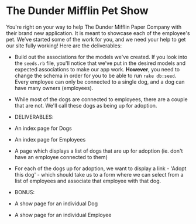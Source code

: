# The Dunder Mifflin Pet Show


You're right on your way to help The Dunder Mifflin Paper Company with their brand new application. It is meant to
showcase each of the employee's pet. We’ve started some of the work for you, and we need your help to get our site fully working! Here are the deliverables:

- Build out the associations for the models we've created. If you look into the `seeds.rb` file, you'll notice that we've put in the desired models and expected associations to make our app work. **However**, you need to change the schema in order for you to be able to run `rake db:seed`. Every employee can only be connected to a single dog, and a dog can have many owners (employees).

- While most of the dogs are connected to employees, there are a couple that are not. We'll call these dogs as being up for adoption.

- DELIVERABLES:
- An index page for Dogs
- An index page for Employees
- A page which displays a list of dogs that are up for adoption (ie. don't have an employee connected to them)
- For each of the dogs up for adoption, we want to display a link -  'Adopt this dog' - which should take us to a form where we can select from a list of employees and associate that employee with that dog.
- BONUS:
- A show page for an individual Dog
- A show page for an individual Employee
